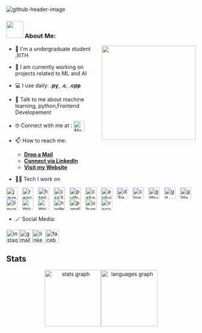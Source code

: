
![github-header-image](https://github.com/Nirmalakadali/Nirmalakadali/assets/99960001/f60cb9a1-0e8e-4b6e-9a5c-367829f5b06e)



### <img src="https://github.com/TheDudeThatCode/TheDudeThatCode/blob/master/Assets/Developer.gif" width="45" /> <b>About Me:</b>
<img align="right" height="250" src="https://i.imgflip.com/65efzo.gif"  />

- 🏦 I'm a undergraduate student ,IIITH
- 📝 I am currently working on projects related to ML and AI 
- 💻 I use daily: **.py**, **.c**, **.cpp**
- 💬 Talk to me about machine learning, python,Frontend Developement
- 🤓 Connect with me at : <a href="https://www.linkedin.com/in/nirmala-kadali-0a703727a" target="blank"><img align="center" src="https://www.vectorlogo.zone/logos/linkedin/linkedin-tile.svg" alt="Nirmala kadali" height="29"  /></a>

- 📫 How to reach me:
    * [**Drop a Mail**](mailto:lakshminirmalakadali6@gmail.com)
    * [**Connect via LinkedIn**](https://www.linkedin.com/in/nirmala-kadali-0a703727a/)
    * [**Visit my Website**](https://nirmalakadali.github.io/Nirmalakadali/)


- 🧑‍💻 Tech I work on 
<div align="left"><img src="https://cdn.jsdelivr.net/gh/devicons/devicon/icons/javascript/javascript-original.svg" height="30" alt="javascript logo"  /><img width="12" /><img src="https://cdn.jsdelivr.net/gh/devicons/devicon/icons/react/react-original.svg" height="30" alt="react logo"  /><img width="12" /><img src="https://cdn.jsdelivr.net/gh/devicons/devicon/icons/html5/html5-original.svg" height="30" alt="html5 logo"  /><img width="12" /><img src="https://cdn.jsdelivr.net/gh/devicons/devicon/icons/css3/css3-original.svg" height="30" alt="css3 logo"  /><img width="12" /><img src="https://cdn.jsdelivr.net/gh/devicons/devicon/icons/python/python-original.svg" height="30" alt="python logo"  /><img width="12" /><img src="https://cdn.jsdelivr.net/gh/devicons/devicon/icons/csharp/csharp-original.svg" height="30" alt="csharp logo"  /><img width="12" /><img src="https://cdn.jsdelivr.net/gh/devicons/devicon/icons/arduino/arduino-original.svg" height="30" alt="arduino logo"  /><img width="12" /><img src="https://cdn.jsdelivr.net/gh/devicons/devicon/icons/d3js/d3js-original.svg" height="30" alt="d3js logo"  /><img width="12" /><img src="https://cdn.jsdelivr.net/gh/devicons/devicon/icons/c/c-original.svg" height="30" alt="c logo"  /><img width="12" /><img src="https://cdn.jsdelivr.net/gh/devicons/devicon/icons/github/github-original.svg" height="30" alt="github logo"  /><img width="12" /><img src="https://cdn.jsdelivr.net/gh/devicons/devicon/icons/git/git-original.svg" height="30" alt="git logo"  /><img width="12" /><img src="https://cdn.jsdelivr.net/gh/devicons/devicon/icons/gitlab/gitlab-original.svg" height="30" alt="gitlab logo"  /><img width="12" /><img src="https://cdn.jsdelivr.net/gh/devicons/devicon/icons/linux/linux-original.svg" height="30" alt="linux logo"  /><img width="12" /><img src="https://cdn.jsdelivr.net/gh/devicons/devicon/icons/mongodb/mongodb-original.svg" height="30" alt="mongodb logo"  /><img width="12" /><img src="https://cdn.jsdelivr.net/gh/devicons/devicon/icons/mysql/mysql-original.svg" height="30" alt="mysql logo"  /><img width="12" /><img src="https://cdn.jsdelivr.net/gh/devicons/devicon/icons/nodejs/nodejs-original.svg" height="30" alt="nodejs logo"  /><img width="12" /><img src="https://cdn.jsdelivr.net/gh/devicons/devicon/icons/pandas/pandas-original.svg" height="30" alt="pandas logo"  /><img width="12" /><img src="https://cdn.jsdelivr.net/gh/devicons/devicon/icons/ubuntu/ubuntu-plain.svg" height="30" alt="ubuntu logo"  /><img width="12" /><img src="https://cdn.jsdelivr.net/gh/devicons/devicon/icons/vscode/vscode-original.svg" height="30" alt="vscode logo"  /></div>

 -  🪄 Social Media:
<div align="left">
 <a href="https://www.instagram.com/its_mee_i/" target="_blank"><img src="https://img.shields.io/static/v1?message=Instagram&logo=instagram&label=&color=E4405F&logoColor=white&labelColor=&style=for-the-badge" height="35" alt="instagram logo"  /></a><a href="lakshminirmalakadali6@gmail.com" target="_blank"><img src="https://img.shields.io/static/v1?message=Gmail&logo=gmail&label=&color=D14836&logoColor=white&labelColor=&style=for-the-badge" height="35" alt="gmail logo"  /></a><a href="https://www.linkedin.com/in/nirmala-kadali-0a703727a/" target="_blank"><img src="https://img.shields.io/static/v1?message=LinkedIn&logo=linkedin&label=&color=0077B5&logoColor=white&labelColor=&style=for-the-badge" height="35" alt="linkedin logo"  /></a><a href="https://www.facebook.com/profile.php?id=100092294478821&mibextid=ZbWKwL" target="_blank"><img src="https://img.shields.io/static/v1?message=Facebook&logo=facebook&label=&color=1877F2&logoColor=white&labelColor=&style=for-the-badge" height="35" alt="facebook logo"  /></a></div>
 
 ## Stats
<div align="center"><img src="https://github-readme-stats.vercel.app/api?username=Nirmalakadali&hide_title=false&hide_rank=false&show_icons=true&include_all_commits=true&count_private=true&disable_animations=false&theme=dracula&locale=en&hide_border=false" height="150" alt="stats graph"  /><img src="https://github-readme-stats.vercel.app/api/top-langs?username=Nirmalakadali&locale=en&hide_title=false&layout=compact&card_width=320&langs_count=5&theme=dracula&hide_border=false" height="150" alt="languages graph"  /></div>
